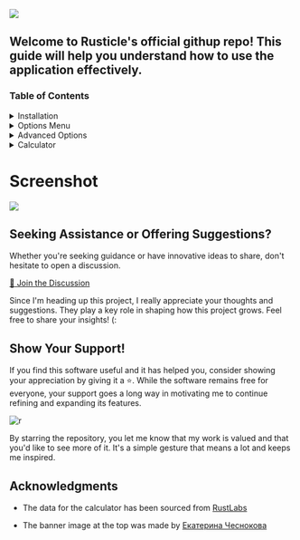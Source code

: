 ![](https://cdn.discordapp.com/attachments/1131944883804975388/1139550615576531014/banner1.png)


## Welcome to Rusticle's official githup repo! This guide will help you understand how to use the application effectively.

### Table of Contents

<details>
<summary>Installation</summary>
<br>
To obtain the most up-to-date version of Rusticle, simply visit the [Releases section](https://github.com/Valery-a/Rusticle/releases), where you can identify the latest addition, and proceed to install the provided rar archive.
</details>

<details>
<summary>Options Menu</summary>
<br>
The "Options Menu" tab allows you to configure various settings for the crosshair:

- Diameter: Change the diameter of the crosshair in pixels.
- Vertical Adjust: Adjust the crosshair position in pixels.
- Transparency: Adjust the transparency of the crosshair (0 to 1).
- Hide Crosshair on R-click: Enable this option to hide the crosshair when you right-click.
Make the desired changes and click the "Apply" button to see the updated crosshair. Click the "Config Save" button to save your settings.
</details>

<details>
<summary>Advanced Options</summary>
<br>
In the "Advanced Options" tab, you can further customize the crosshair appearance:

- Crosshair Color: Choose the color of the crosshair from the color palette.
Hex Color Code: Alternatively, you can enter a valid hex color code to set the crosshair color.
- Crosshair Shape: Select the shape of the crosshair (1 to 10).
- Add/Remove Outline Border: Toggle the outline border of the crosshair.
Click the "Apply" button to see the updated crosshair appearance.
</details>

<details>
<summary>Calculator</summary>
<br>
The "Calculator" tab allows you to calculate the cost of raiding tools and wall information:

- Raiding Tool Calculator
Select a raiding tool (C4 or Rocket) from the dropdown menu.
Enter the quantity of raiding tools.
Click the "Calculate Tool Cost" button to see the sulfur and charcoal costs.
- Wall Information Calculator
Select a wall type (Twig Wall, Wooden Wall, Stone Wall, Metal Wall, Armored Wall) from the dropdown menu.
Click the "Calculate Wall Info" button to see the wall's HP, cost, and destroying costs.
Closing the Application
To close the application, simply click the close button (X) located at the top-right corner of the main window.
</details>


# Screenshot

![](https://cdn.discordapp.com/attachments/1103536796119347300/1141567387842379858/image.png)



## Seeking Assistance or Offering Suggestions?

Whether you're seeking guidance or have innovative ideas to share, don't hesitate to open a discussion.

[🔗 Join the Discussion](https://github.com/Valery-a/Rusticle/discussions)

Since I'm heading up this project, I really appreciate your thoughts and suggestions. They play a key role in shaping how this project grows. Feel free to share your insights!   (:

## Show Your Support!

If you find this software useful and it has helped you, consider showing your appreciation by giving it a ⭐. While the software remains free for everyone, your support goes a long way in motivating me to continue refining and expanding its features.

![r](https://cdn.discordapp.com/attachments/1103536796119347300/1139563516827815998/stargif_1.gif)

By starring the repository, you let me know that my work is valued and that you'd like to see more of it. It's a simple gesture that means a lot and keeps me inspired.

## Acknowledgments

- The data for the calculator has been sourced from [RustLabs](https://rustlabs.com/)

- The banner image at the top was made by [Екатерина Чеснокова](https://twitter.com/DDAzotka2033)
